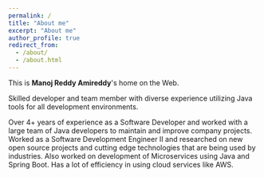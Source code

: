 ```yaml
---
permalink: /
title: "About me"
excerpt: "About me"
author_profile: true
redirect_from: 
  - /about/
  - /about.html
---
```


This is **Manoj Reddy Amireddy**'s home on the Web.

Skilled developer and team member with diverse experience utilizing Java tools for all development environments. 

Over 4+ years of experience as a Software Developer and worked with a large team of Java developers to maintain and improve company projects. Worked as a Software Development Engineer II and researched on new open source projects and cutting edge technologies that are being used by industries. Also worked on development of Microservices using Java and Spring Boot. Has a lot of efficiency in using cloud services like AWS.